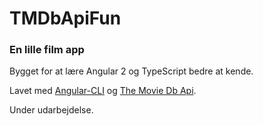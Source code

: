 # TMDbApiFun

### En lille film app

Bygget for at lære Angular 2 og TypeScript bedre at kende.

Lavet med [Angular-CLI](https://github.com/angular/angular-cli) og [The Movie Db Api](https://www.themoviedb.org/documentation/api).

Under udarbejdelse.
